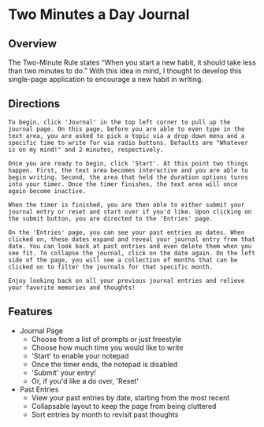 # **Two Minutes a Day Journal**

## Overview
The Two-Minute Rule states “When you start a new habit, it should take less than two minutes to do.” With this idea in mind, I thought to develop this single-page application to encourage a new habit in writing. 

## Directions
    To begin, click 'Journal' in the top left corner to pull up the journal page. On this page, before you are able to even type in the text area, you are asked to pick a topic via a drop down menu and a specific time to write for via radio buttons. Defaults are "Whatever is on my mind!" and 2 minutes, respectively. 
    
    Once you are ready to begin, click 'Start'. At this point two things happen. First, the text area becomes interactive and you are able to begin writing. Second, the area that held the duration options turns into your timer. Once the timer finishes, the text area will once again become inactive.

    When the timer is finished, you are then able to either submit your journal entry or reset and start over if you'd like. Upon clicking on the submit button, you are directed to the 'Entries' page.

    On the 'Entries' page, you can see your past entries as dates. When clicked on, these dates expand and reveal your journal entry from that date. You can look back at past entries and even delete them when you see fit. To collapse the journal, click on the date again. On the left side of the page, you will see a collection of months that can be clicked on to filter the journals for that specific month. 
    
    Enjoy looking back on all your previous journal entries and relieve your favorite memories and thoughts!

## Features
* Journal Page
    * Choose from a list of prompts or just freestyle
    * Choose how much time you would like to write
    * 'Start' to enable your notepad
    * Once the timer ends, the notepad is disabled
    * 'Submit' your entry!
    * Or, if you'd like a do over, 'Reset' 
* Past Entries
    * View your past entries by date, starting from the most recent
    * Collapsable layout to keep the page from being cluttered
    * Sort entries by month to revisit past thoughts